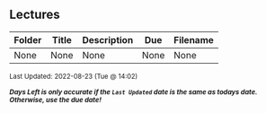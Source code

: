 ## Lectures

| Folder | Title | Description | Due | Filename |
|-----|-----|-----|-----|-----|
| None | None | None | None | None |

<sup>Last Updated: 2022-08-23 (Tue @ 14:02)</sup> 

<sup>***Days Left is only accurate if the `Last Updated` date is the same as todays date. Otherwise, use the due date!***</sup> 
